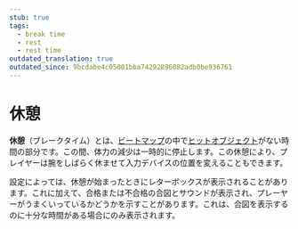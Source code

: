 ```yaml
---
stub: true
tags:
  - break time
  - rest
  - rest time
outdated_translation: true
outdated_since: 9bcdabe4c05001bba74292896082adb0be936761
---
```


# 休憩

**休憩**（ブレークタイム）とは、[ビートマップ](/wiki/Beatmap)の中で[ヒットオブジェクト](/wiki/Hit_object)がない時間の部分です。この間、体力の減少は一時的に停止します。この休憩により、プレイヤーは腕をしばらく休ませて入力デバイスの位置を変えることもできます。

設定によっては、休憩が始まったときにレターボックスが表示されることがあります。これに加えて、合格または不合格の合図とサウンドが表示され、プレーヤーがうまくいっているかどうかを示すことがあります。これは、合図を表示するのに十分な時間がある場合にのみ表示されます。
